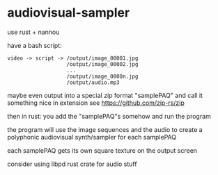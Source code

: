 # audiovisual-sampler

use rust + nannou

have a bash script:

```
video -> script -> /output/image_00001.jpg
                   /output/image_00002.jpg
                   ...
                   /output/image_0000n.jpg
                   /output/audio.mp3
```

maybe even output into a special zip format "samplePAQ" and call it something nice in extension see https://github.com/zip-rs/zip

then in rust:
you add the "samplePAQ"s somehow and run the program

the program will use the image sequences and the audio to create a polyphonic audiovisual synth/sampler for each samplePAQ

each samplePAQ gets its own square texture on the output screen


consider using libpd rust crate for audio stuff
